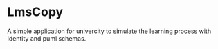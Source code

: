 # LmsCopy

A simple application for univercity to simulate the learning process with Identity and puml schemas.
